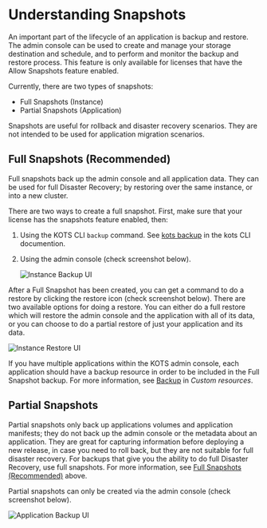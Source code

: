 # Understanding Snapshots

An important part of the lifecycle of an application is backup and restore. The admin console can be used to create and manage your storage destination and schedule, and to perform and monitor the backup and restore process. This feature is only available for licenses that have the Allow Snapshots feature enabled.

Currently, there are two types of snapshots:
  * Full Snapshots (Instance)
  * Partial Snapshots (Application)

Snapshots are useful for rollback and disaster recovery scenarios. They are not intended to be used for application migration scenarios.

## Full Snapshots (Recommended)

Full snapshots back up the admin console and all application data.
They can be used for full Disaster Recovery; by restoring over the same instance, or into a new cluster.

There are two ways to create a full snapshot. First, make sure that your license has the snapshots feature enabled, then:

1. Using the KOTS CLI `backup` command. See [kots backup](https://kots.io/kots-cli/backup/) in the kots CLI documention.
2. Using the admin console (check screenshot below).

    ![Instance Backup UI](/images/snapshot-instance-backup.png)

After a Full Snapshot has been created, you can get a command to do a restore by clicking the restore icon (check screenshot below).
There are two available options for doing a restore. You can either do a full restore which will restore the admin console and the application with all of its data, or you can choose to do a partial restore of just your application and its data.

![Instance Restore UI](/images/snapshot-instance-restore.png)

If you have multiple applications within the KOTS admin console, each application should have a backup resource in order to be included in the Full Snapshot backup. For more information, see [Backup](../vendor/custom-resource-backup) in _Custom resources_.

## Partial Snapshots

Partial snapshots only back up applications volumes and application manifests; they do not back up the admin console or the metadata about an application.
They are great for capturing information before deploying a new release, in case you need to roll back, but they are not suitable for full disaster recovery.
For backups that give you the ability to do full Disaster Recovery, use full snapshots. For more information, see [Full Snapshots (Recommended)](#full-snapshots-recommended) above.

Partial snapshots can only be created via the admin console (check screenshot below).

![Application Backup UI](/images/snapshot-application-backup.png)
